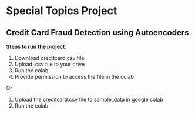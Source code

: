 # Special Topics Project

## Credit Card Fraud Detection using Autoencoders

**Steps to run the project**:
1. Download creditcard.csv file 
2. Upload .csv file to your drive
3. Run the colab
4. Provide permission to access the file in the colab

Or

1. Upload the creditcard.csv file to sample_data in google colab
2. Run the colab


